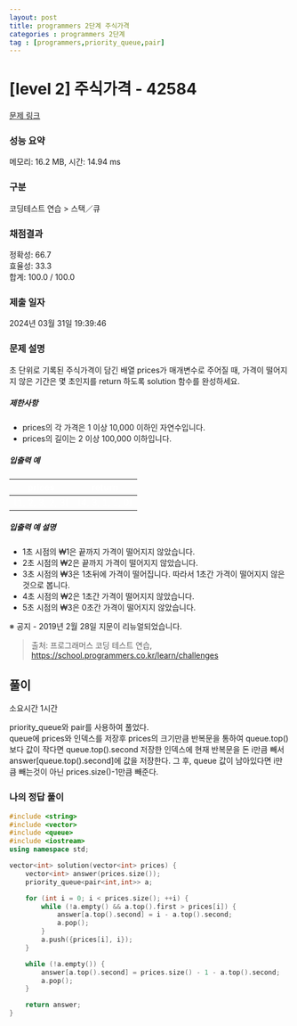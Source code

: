 ```yaml
---
layout: post
title: programmers 2단계 주식가격
categories : programmers 2단계
tag : [programmers,priority_queue,pair]
---
```


<style>
    table, th, td {
        color: white;
    }
</style>

# [level 2] 주식가격 - 42584 

[문제 링크](https://school.programmers.co.kr/learn/courses/30/lessons/42584) 

### 성능 요약

메모리: 16.2 MB, 시간: 14.94 ms

### 구분

코딩테스트 연습 > 스택／큐

### 채점결과

정확성: 66.7<br/>효율성: 33.3<br/>합계: 100.0 / 100.0

### 제출 일자

2024년 03월 31일 19:39:46

### 문제 설명

<p>초 단위로 기록된 주식가격이 담긴 배열 prices가 매개변수로 주어질 때, 가격이 떨어지지 않은 기간은 몇 초인지를 return 하도록 solution 함수를 완성하세요.</p>

<h5>제한사항</h5>

<ul>
<li>prices의 각 가격은 1 이상 10,000 이하인 자연수입니다.</li>
<li>prices의 길이는 2 이상 100,000 이하입니다.</li>
</ul>

<h5>입출력 예</h5>
<table class="table">
        <thead><tr>
<th>prices</th>
<th>return</th>
</tr>
</thead>
        <tbody><tr>
<td>[1, 2, 3, 2, 3]</td>
<td>[4, 3, 1, 1, 0]</td>
</tr>
</tbody>
      </table>
<h5>입출력 예 설명</h5>

<ul>
<li>1초 시점의 ₩1은 끝까지 가격이 떨어지지 않았습니다.</li>
<li>2초 시점의 ₩2은 끝까지 가격이 떨어지지 않았습니다.</li>
<li>3초 시점의 ₩3은 1초뒤에 가격이 떨어집니다. 따라서 1초간 가격이 떨어지지 않은 것으로 봅니다.</li>
<li>4초 시점의 ₩2은 1초간 가격이 떨어지지 않았습니다.</li>
<li>5초 시점의 ₩3은 0초간 가격이 떨어지지 않았습니다.</li>
</ul>

<p>※ 공지 - 2019년 2월 28일 지문이 리뉴얼되었습니다.</p>


> 출처: 프로그래머스 코딩 테스트 연습, https://school.programmers.co.kr/learn/challenges

## 풀이

소요시간 1시간   

priority_queue와 pair를 사용하여 풀었다.   
queue에 prices와 인덱스를 저장후 prices의 크기만큼 반복문을 통하여 queue.top()보다 값이 작다면 queue.top().second 저장한 인덱스에 현재 반복문을 돈 i만큼 빼서 answer[queue.top().second]에 값을 저장한다. 그 후, queue 값이 남아있다면 i만큼 빼는것이 아닌 prices.size()-1만큼 빼준다.


### 나의 정답 풀이

```c++
#include <string>
#include <vector>
#include <queue>
#include <iostream>
using namespace std;

vector<int> solution(vector<int> prices) {
    vector<int> answer(prices.size());
    priority_queue<pair<int,int>> a;

    for (int i = 0; i < prices.size(); ++i) {
        while (!a.empty() && a.top().first > prices[i]) {
            answer[a.top().second] = i - a.top().second;
            a.pop();
        }
        a.push({prices[i], i});
    }

    while (!a.empty()) {
        answer[a.top().second] = prices.size() - 1 - a.top().second;
        a.pop(); 
    }

    return answer;
}
```   
